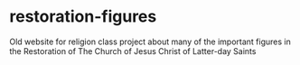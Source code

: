 # restoration-figures

Old website for religion class project about many of the important figures in the Restoration of The Church of Jesus Christ of Latter-day Saints
